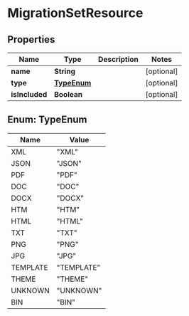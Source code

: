 

# MigrationSetResource


## Properties

| Name | Type | Description | Notes |
|------------ | ------------- | ------------- | -------------|
|**name** | **String** |  |  [optional] |
|**type** | [**TypeEnum**](#TypeEnum) |  |  [optional] |
|**isIncluded** | **Boolean** |  |  [optional] |



## Enum: TypeEnum

| Name | Value |
|---- | -----|
| XML | &quot;XML&quot; |
| JSON | &quot;JSON&quot; |
| PDF | &quot;PDF&quot; |
| DOC | &quot;DOC&quot; |
| DOCX | &quot;DOCX&quot; |
| HTM | &quot;HTM&quot; |
| HTML | &quot;HTML&quot; |
| TXT | &quot;TXT&quot; |
| PNG | &quot;PNG&quot; |
| JPG | &quot;JPG&quot; |
| TEMPLATE | &quot;TEMPLATE&quot; |
| THEME | &quot;THEME&quot; |
| UNKNOWN | &quot;UNKNOWN&quot; |
| BIN | &quot;BIN&quot; |



